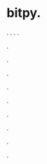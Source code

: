 # bitpy.
.
.
.
.












.






















































.
























.



























.

















































































.































































.































































































.















.


































































.
























































































